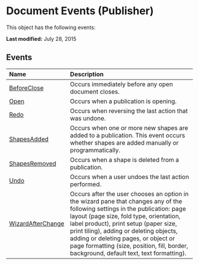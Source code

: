 
# Document Events (Publisher)
This object has the following events:

 **Last modified:** July 28, 2015


## Events



|**Name**|**Description**|
|:-----|:-----|
| [BeforeClose](d40e36b6-fea7-a9d5-0c88-55197983b888.md)|Occurs immediately before any open document closes.|
| [Open](43108d1d-d101-8a07-943e-c9b8dbadcbfd.md)|Occurs when a publication is opening.|
| [Redo](c00db13d-1c03-2536-8923-bd7d9393fee2.md)|Occurs when reversing the last action that was undone.|
| [ShapesAdded](f6573f7c-56fa-1efa-9dba-39cde3859cc0.md)|Occurs when one or more new shapes are added to a publication. This event occurs whether shapes are added manually or programmatically.|
| [ShapesRemoved](e2a67359-5673-2c72-e1fc-e3e3a3b564f9.md)|Occurs when a shape is deleted from a publication.|
| [Undo](9789e469-dc84-a0b7-ffe0-405d4e7ad861.md)|Occurs when a user undoes the last action performed.|
| [WizardAfterChange](c4ec0950-3a58-1f29-b35f-35db9d87f330.md)|Occurs after the user chooses an option in the wizard pane that changes any of the following settings in the publication: page layout (page size, fold type, orientation, label product), print setup (paper size, print tiling), adding or deleting objects, adding or deleting pages, or object or page formatting (size, position, fill, border, background, default text, text formatting).|
